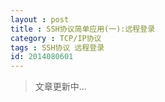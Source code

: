 ```yaml
---
layout : post
title : SSH协议简单应用(一):远程登录
category : TCP/IP协议
tags : SSH协议 远程登录
id: 2014080601
---
```


> 文章更新中...